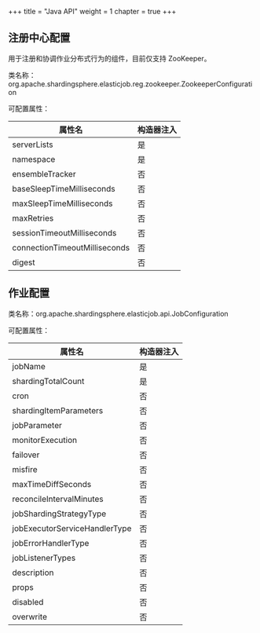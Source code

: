 +++
title = "Java API"
weight = 1
chapter = true
+++

## 注册中心配置

用于注册和协调作业分布式行为的组件，目前仅支持 ZooKeeper。

类名称：org.apache.shardingsphere.elasticjob.reg.zookeeper.ZookeeperConfiguration

可配置属性：

| 属性名                         | 构造器注入 |
| ----------------------------- |:--------- |
| serverLists                   | 是        |
| namespace                     | 是        |
| ensembleTracker               | 否        |
| baseSleepTimeMilliseconds     | 否        |
| maxSleepTimeMilliseconds      | 否        |
| maxRetries                    | 否        |
| sessionTimeoutMilliseconds    | 否        |
| connectionTimeoutMilliseconds | 否        |
| digest                        | 否        |

## 作业配置

类名称：org.apache.shardingsphere.elasticjob.api.JobConfiguration

可配置属性：

| 属性名                         | 构造器注入 |
| ----------------------------- |:--------- |
| jobName                       | 是        |
| shardingTotalCount            | 是        |
| cron                          | 否        |
| shardingItemParameters        | 否        |
| jobParameter                  | 否        |
| monitorExecution              | 否        |
| failover                      | 否        |
| misfire                       | 否        |
| maxTimeDiffSeconds            | 否        |
| reconcileIntervalMinutes      | 否        |
| jobShardingStrategyType       | 否        |
| jobExecutorServiceHandlerType | 否        |
| jobErrorHandlerType           | 否        |
| jobListenerTypes              | 否        |
| description                   | 否        |
| props                         | 否        |
| disabled                      | 否        |
| overwrite                     | 否        |
